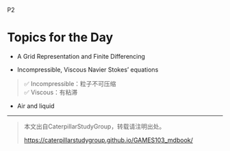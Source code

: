 P2  
# Topics for the Day   


 - A Grid Representation and Finite Differencing  

 - Incompressible, Viscous Navier Stokes’ equations  

> &#x2705; Incompressible：粒子不可压缩   
> &#x2705; Viscous：有粘滞   

 - Air and liquid  
 
 
---------------------------------------
> 本文出自CaterpillarStudyGroup，转载请注明出处。
>
> https://caterpillarstudygroup.github.io/GAMES103_mdbook/